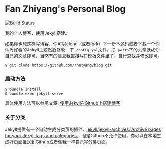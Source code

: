 # Fan Zhiyang's Personal Blog

[![Build Status](https://www.travis-ci.org/rhatyang/blog.svg?branch=master)](https://www.travis-ci.org/rhatyang/blog)

我的个人博客，使用Jekyll搭建。

如果你也想这样写博客，你可以clone（或者fork）下一份本源码或者下载一个你认为好看的Jekyll主题然后修改一下`_config.yml`文件，把`_posts`下的文章换成你自己的文章即可，当然有的信息我直接写在模板文件里了，自行查找并修改即可。

```
$ git clone https://github.com/rhatyang/blog.git
```

### 启动方法

```
$ bundle install
$ bundle exec jekyll serve
```

具体使用方法可以参见文章: [使用Jekyll在Github上搭建博客](https://fanzhiyang.com/blog/use-jekyll-build-blog-on-github/)

### 关于分类

Jekyll提供有一个自动生成分类页的插件，[jekyll/jekyll-archives: Archive pages for your Jekyll tags and categories.](https://github.com/jekyll/jekyll-archives)，但是Github不允许使用，你可以在本地生成好页面推送到Github或者像我一样自己写分类页面。

